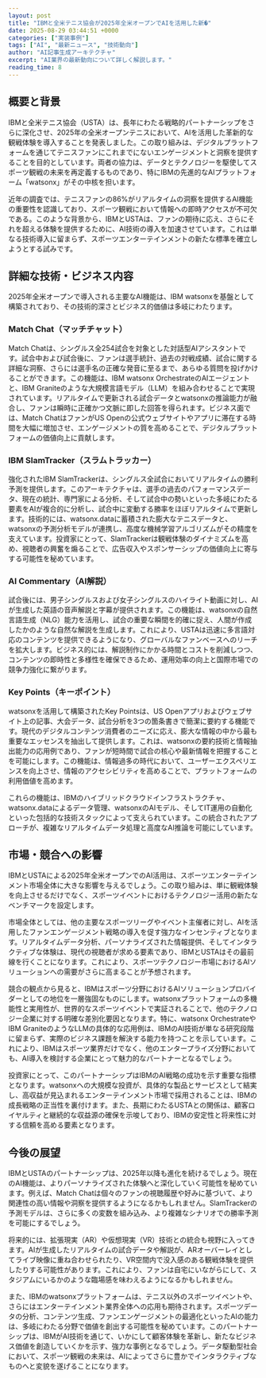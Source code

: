 ```yaml
---
layout: post
title: "IBMと全米テニス協会が2025年全米オープンでAIを活用した新�"
date: 2025-08-29 03:44:51 +0000
categories: ["実装事例"]
tags: ["AI", "最新ニュース", "技術動向"]
author: "AI記事生成アーキテクチャ"
excerpt: "AI業界の最新動向について詳しく解説します。"
reading_time: 8
---
```


## 概要と背景

IBMと全米テニス協会（USTA）は、長年にわたる戦略的パートナーシップをさらに深化させ、2025年の全米オープンテニスにおいて、AIを活用した革新的な観戦体験を導入することを発表しました。この取り組みは、デジタルプラットフォームを通じてテニスファンにこれまでにないエンゲージメントと洞察を提供することを目的としています。両者の協力は、データとテクノロジーを駆使してスポーツ観戦の未来を再定義するものであり、特にIBMの先進的なAIプラットフォーム「watsonx」がその中核を担います。

近年の調査では、テニスファンの86%がリアルタイムの洞察を提供するAI機能の重要性を認識しており、スポーツ観戦において情報への即時アクセスが不可欠である。このような背景から、IBMとUSTAは、ファンの期待に応え、さらにそれを超える体験を提供するために、AI技術の導入を加速させています。これは単なる技術導入に留まらず、スポーツエンターテインメントの新たな標準を確立しようとする試みです。

## 詳細な技術・ビジネス内容

2025年全米オープンで導入される主要なAI機能は、IBM watsonxを基盤として構築されており、その技術的深さとビジネス的価値は多岐にわたります。

### Match Chat（マッチチャット）

Match Chatは、シングルス全254試合を対象とした対話型AIアシスタントです。試合中および試合後に、ファンは選手統計、過去の対戦成績、試合に関する詳細な洞察、さらには選手名の正確な発音に至るまで、あらゆる質問を投げかけることができます。この機能は、IBM watsonx OrchestrateのAIエージェントと、IBM Graniteのような大規模言語モデル（LLM）を組み合わせることで実現されています。リアルタイムで更新される試合データとwatsonxの推論能力が融合し、ファンは瞬時に正確かつ文脈に即した回答を得られます。ビジネス面では、Match ChatはファンがUS Openの公式ウェブサイトやアプリに滞在する時間を大幅に増加させ、エンゲージメントの質を高めることで、デジタルプラットフォームの価値向上に貢献します。

### IBM SlamTracker（スラムトラッカー）

強化されたIBM SlamTrackerは、シングルス全試合においてリアルタイムの勝利予測を提供します。このアーキテクチャは、選手の過去のパフォーマンスデータ、現在の統計、専門家による分析、そして試合中の勢いといった多岐にわたる要素をAIが複合的に分析し、試合中に変動する勝率をほぼリアルタイムで更新します。技術的には、watsonx.dataに蓄積された膨大なテニスデータと、watsonxの予測分析モデルが連携し、高度な機械学習アルゴリズムがその精度を支えています。投資家にとって、SlamTrackerは観戦体験のダイナミズムを高め、視聴者の興奮を煽ることで、広告収入やスポンサーシップの価値向上に寄与する可能性を秘めています。

### AI Commentary（AI解説）

試合後には、男子シングルスおよび女子シングルスのハイライト動画に対し、AIが生成した英語の音声解説と字幕が提供されます。この機能は、watsonxの自然言語生成（NLG）能力を活用し、試合の重要な瞬間を的確に捉え、人間が作成したかのような自然な解説を生成します。これにより、USTAは迅速に多言語対応のコンテンツを提供できるようになり、グローバルなファンベースへのリーチを拡大します。ビジネス的には、解説制作にかかる時間とコストを削減しつつ、コンテンツの即時性と多様性を確保できるため、運用効率の向上と国際市場での競争力強化に繋がります。

### Key Points（キーポイント）

watsonxを活用して構築されたKey Pointsは、US Openアプリおよびウェブサイト上の記事、大会データ、試合分析を3つの箇条書きで簡潔に要約する機能です。現代のデジタルコンテンツ消費者のニーズに応え、膨大な情報の中から最も重要なエッセンスを抽出して提供します。これは、watsonxの要約技術と情報抽出能力の応用例であり、ファンが短時間で試合の核心や最新情報を把握することを可能にします。この機能は、情報過多の時代において、ユーザーエクスペリエンスを向上させ、情報のアクセシビリティを高めることで、プラットフォームの利用価値を高めます。

これらの機能は、IBMのハイブリッドクラウドインフラストラクチャ、watsonx.dataによるデータ管理、watsonxのAIモデル、そしてIT運用の自動化といった包括的な技術スタックによって支えられています。この統合されたアプローチが、複雑なリアルタイムデータ処理と高度なAI推論を可能にしています。

## 市場・競合への影響

IBMとUSTAによる2025年全米オープンでのAI活用は、スポーツエンターテインメント市場全体に大きな影響を与えるでしょう。この取り組みは、単に観戦体験を向上させるだけでなく、スポーツイベントにおけるテクノロジー活用の新たなベンチマークを設定します。

市場全体としては、他の主要なスポーツリーグやイベント主催者に対し、AIを活用したファンエンゲージメント戦略の導入を促す強力なインセンティブとなります。リアルタイムデータ分析、パーソナライズされた情報提供、そしてインタラクティブな体験は、現代の視聴者が求める要素であり、IBMとUSTAはその最前線を行くことになります。これにより、スポーツテクノロジー市場におけるAIソリューションへの需要がさらに高まることが予想されます。

競合の観点から見ると、IBMはスポーツ分野におけるAIソリューションプロバイダーとしての地位を一層強固なものにします。watsonxプラットフォームの多機能性と実用性が、世界的なスポーツイベントで実証されることで、他のテクノロジー企業に対する明確な差別化要因となります。特に、watsonx OrchestrateやIBM GraniteのようなLLMの具体的な応用例は、IBMのAI技術が単なる研究段階に留まらず、実際のビジネス課題を解決する能力を持つことを示しています。これにより、IBMはスポーツ業界だけでなく、他のエンタープライズ分野においても、AI導入を検討する企業にとって魅力的なパートナーとなるでしょう。

投資家にとって、このパートナーシップはIBMのAI戦略の成功を示す重要な指標となります。watsonxへの大規模な投資が、具体的な製品とサービスとして結実し、高収益が見込まれるエンターテインメント市場で採用されることは、IBMの成長戦略の正当性を裏付けます。また、長期にわたるUSTAとの関係は、顧客ロイヤルティと継続的な収益源の確保を示唆しており、IBMの安定性と将来性に対する信頼を高める要素となります。

## 今後の展望

IBMとUSTAのパートナーシップは、2025年以降も進化を続けるでしょう。現在のAI機能は、よりパーソナライズされた体験へと深化していく可能性を秘めています。例えば、Match Chatは個々のファンの視聴履歴や好みに基づいて、より関連性の高い情報や洞察を提供するようになるかもしれません。SlamTrackerの予測モデルは、さらに多くの変数を組み込み、より複雑なシナリオでの勝率予測を可能にするでしょう。

将来的には、拡張現実（AR）や仮想現実（VR）技術との統合も視野に入ってきます。AIが生成したリアルタイムの試合データや解説が、ARオーバーレイとしてライブ映像に重ね合わせられたり、VR空間内で没入感のある観戦体験を提供したりする可能性があります。これにより、ファンは自宅にいながらにして、スタジアムにいるかのような臨場感を味わえるようになるかもしれません。

また、IBMのwatsonxプラットフォームは、テニス以外のスポーツイベントや、さらにはエンターテインメント業界全体への応用も期待されます。スポーツデータの分析、コンテンツ生成、ファンエンゲージメントの最適化といったAIの能力は、多岐にわたる分野で価値を創出する可能性を秘めています。このパートナーシップは、IBMがAI技術を通じて、いかにして顧客体験を革新し、新たなビジネス価値を創造していくかを示す、強力な事例となるでしょう。データ駆動型社会において、スポーツ観戦の未来は、AIによってさらに豊かでインタラクティブなものへと変貌を遂げることになります。
